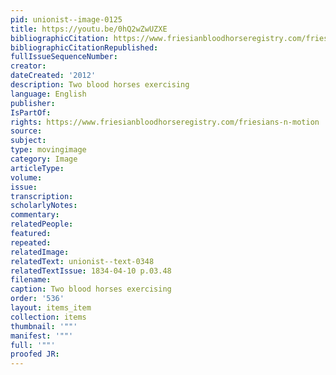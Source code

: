 ```yaml
---
pid: unionist--image-0125
title: https://youtu.be/0hQ2wZwUZXE
bibliographicCitation: https://www.friesianbloodhorseregistry.com/friesians-n-motion
bibliographicCitationRepublished: 
fullIssueSequenceNumber: 
creator: 
dateCreated: '2012'
description: Two blood horses exercising
language: English
publisher: 
IsPartOf: 
rights: https://www.friesianbloodhorseregistry.com/friesians-n-motion
source: 
subject: 
type: movingimage
category: Image
articleType: 
volume: 
issue: 
transcription: 
scholarlyNotes: 
commentary: 
relatedPeople: 
featured: 
repeated: 
relatedImage: 
relatedText: unionist--text-0348
relatedTextIssue: 1834-04-10 p.03.48
filename: 
caption: Two blood horses exercising
order: '536'
layout: items_item
collection: items
thumbnail: '""'
manifest: '""'
full: '""'
proofed JR: 
---
```

